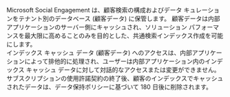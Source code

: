 Microsoft Social Engagement は、顧客検索の構成およびデータ キュレーションをテナント別のデータベース (顧客データ) に保管します。 顧客データは内部アプリケーションのサーバー側にキャッシュされ、ソリューション パフォーマンスを最大限に高めることのみを目的とした、共通検索インデックス作成を可能にします。   
 インデックス キャッシュ データ (顧客データ) へのアクセスは、内部アプリケーションによって排他的に処理され、ユーザーは内部アプリケーション内のインデックス キャッシュ データに対して対話的なアクセスまたは変更ができません。 サブスクリプションの使用許諾契約の終了後、顧客のインデックスでキャッシュされたデータは、データ保持ポリシーに基づいて 180 日後に削除されます。